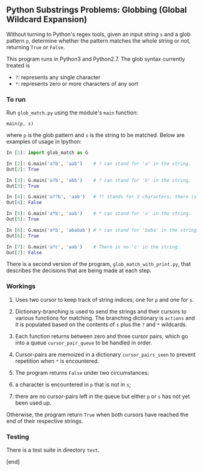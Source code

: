 ## Python Substrings Problems: Globbing (Global Wildcard Expansion)

Without turning to Python's regex tools, given an input string `s` and a glob pattern `p`, determine whether the pattern matches the whole string or not, returning `True` or `False`.

This program runs in Python3 and Python2.7. The glob syntax currently treated is

 * `?`: represents any single character
 * `*`: represents zero or more characters of any sort

### To run

Run `glob_match.py` using the module's `main` function:

    main(p, s)

where `p` is the glob pattern and `s` is the string to be matched. Below are examples of usage in Ipython:

```python
In [1]: import glob_match as G

In [2]: G.main('a?b', 'aab')    # ? can stand for 'a' in the string.
Out[2]: True

In [3]: G.main('a?b', 'abb')    # ? can stand for 'b' in the string.
Out[3]: True

In [4]: G.main('a??b', 'aab')   # ?? stands for 2 characters; there is only one.
Out[4]: False

In [5]: G.main('a*b', 'aab')    # * can stand for 'a' in the string.
Out[5]: True

In [6]: G.main('a*b', 'ababab') # * can stand for 'baba' in the string.
Out[6]: True

In [7]: G.main('a?c', 'aab')    # There is no 'c' in the string.
Out[7]: False
```

There is a second version of the program, `glob_match_with_print.py`, that describes the decisions that are being made at each step.

### Workings

 1. Uses two cursor to keep track of string indices, one for `p` and one for `s`.

 1. Dictionary-branching is used to send the strings and their cursors to various functions for matching. The branching dictionary is `actions` and it is populated based on the contents of `s` plus the `?` and `*` wildcards.

 1. Each function returns between zero and three cursor pairs, which go into a queue `cursor_pair_queue` to be handled in order.

 1. Cursor-pairs are memoized in a dictionary `cursor_pairs_seen` to prevent repetition when `*` is encountered.

 1. The program returns `False` under two circumstances:

   2. a character is encountered in `p` that is not in `s`;
   2. there are no cursor-pairs left in the queue but either `p` or `s` has not yet been used up.

   Otherwise, the program return `True` when both cursors have reached the end of their respective strings.

### Testing

There is a test suite in directory `test`.

[end]
